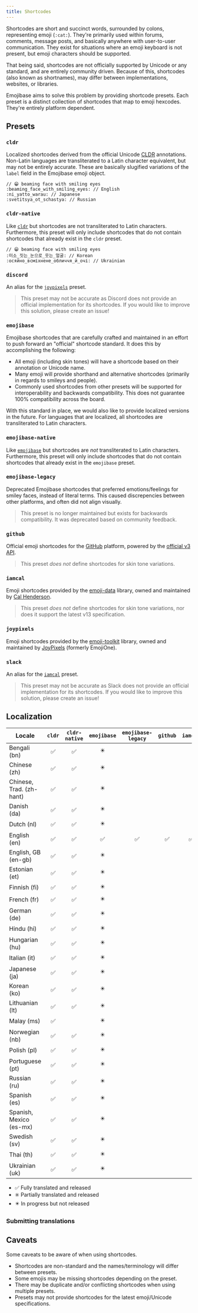 ```yaml
---
title: Shortcodes
---
```


Shortcodes are short and succinct words, surrounded by colons, representing emoji (`:cat:`). They're
primarily used within forums, comments, message posts, and basically anywhere with user-to-user
communication. They exist for situations where an emoji keyboard is not present, but emoji
characters should be supported.

That being said, shortcodes are not officially supported by Unicode or any standard, and are
entirely community driven. Because of this, shortcodes (also known as shortnames), may differ
between implementations, websites, or libraries.

Emojibase aims to solve this problem by providing shortcode presets. Each preset is a distinct
collection of shortcodes that map to emoji hexcodes. They're entirely platform dependent.

## Presets

### `cldr`

Localized shortcodes derived from the official Unicode [CLDR][cldr] annotations. Non-Latin languages
are transliterated to a Latin character equivalent, but may not be entirely accurate. These are
basically slugified variations of the `label` field in the Emojibase emoji object.

```
// 😁 beaming face with smiling eyes
:beaming_face_with_smiling_eyes: // English
:ni_yatto_warau: // Japanese
:svetitsya_ot_schastya: // Russian
```

### `cldr-native`

Like [`cldr`](#cldr) but shortcodes are not transliterated to Latin characters. Furthermore, this
preset will only include shortcodes that do not contain shortcodes that already exist in the `cldr`
preset.

```
// 😁 beaming face with smiling eyes
:미소_짓는_눈으로_웃는_얼굴: // Korean
:осяйно_всміхнене_обличчя_й_очі: // Ukrainian
```

### `discord`

An alias for the [`joypixels`](#joypixels) preset.

> This preset may not be accurate as Discord does not provide an official implementation for its
> shortcodes. If you would like to improve this solution, please create an issue!

### `emojibase`

Emojibase shortcodes that are carefully crafted and maintained in an effort to push forward an
"official" shortcode standard. It does this by accomplishing the following:

- All emoji (including skin tones) will have a shortcode based on their annotation or Unicode name.
- Many emoji will provide shorthand and alternative shortcodes (primarily in regards to smileys and
  people).
- Commonly used shortcodes from other presets will be supported for interoperability and backwards
  compatibility. This does not guarantee 100% compatibility across the board.

With this standard in place, we would also like to provide localized versions in the future. For
languages that are localized, all shortcodes are transliterated to Latin characters.

### `emojibase-native`

Like [`emojibase`](#emojibase) but shortcodes are _not_ transliterated to Latin characters.
Furthermore, this preset will only include shortcodes that do not contain shortcodes that already
exist in the `emojibase` preset.

### `emojibase-legacy`

Deprecated Emojibase shortcodes that preferred emotions/feelings for smiley faces, instead of
literal terms. This caused discrepencies between other platforms, and often did not align visually.

> This preset is no longer maintained but exists for backwards compatibility. It was deprecated
> based on community feedback.

### `github`

Official emoji shortcodes for the [GitHub](https://github.com) platform, powered by the
[official v3 API](https://api.github.com/emojis).

> This preset _does not_ define shortcodes for skin tone variations.

### `iamcal`

Emoji shortcodes provided by the [emoji-data](https://github.com/iamcal/emoji-data) library, owned
and maintained by [Cal Henderson](https://github.com/iamcal).

> This preset _does not_ define shortcodes for skin tone variations, nor does it support the latest
> v13 specification.

### `joypixels`

Emoji shortcodes provided by the [emoji-toolkit](https://github.com/joypixels/emoji-toolkit)
library, owned and maintained by [JoyPixels](https://github.com/joypixels) (formerly EmojiOne).

### `slack`

An alias for the [`iamcal`](#iamcal) preset.

> This preset may not be accurate as Slack does not provide an official implementation for its
> shortcodes. If you would like to improve this solution, please create an issue!

## Localization

| Locale                   | `cldr` | `cldr-native` | `emojibase` | `emojibase-legacy` | `github` | `iamcal` | `joypixels` |
| ------------------------ | :----: | :-----------: | :---------: | :----------------: | :------: | :------: | :---------: |
| Bengali (bn)             |   ✅   |      ✅       |     ✴️      |                    |          |          |             |
| Chinese (zh)             |   ✅   |      ✅       |     ✴️      |                    |          |          |             |
| Chinese, Trad. (zh-hant) |   ✅   |      ✅       |     ✴️      |                    |          |          |             |
| Danish (da)              |   ✅   |      ✅       |     ✴️      |                    |          |          |             |
| Dutch (nl)               |   ✅   |      ✅       |     ✴️      |                    |          |          |             |
| English (en)             |   ✅   |      ✅       |     ✅      |         ✅         |    ✅    |    ✅    |     ✅      |
| English, GB (en-gb)      |   ✅   |      ✅       |     ✴️      |                    |          |          |             |
| Estonian (et)            |   ✅   |      ✅       |     ✴️      |                    |          |          |             |
| Finnish (fi)             |   ✅   |      ✅       |     ✴️      |                    |          |          |             |
| French (fr)              |   ✅   |      ✅       |     ✴️      |                    |          |          |             |
| German (de)              |   ✅   |      ✅       |     ✴️      |                    |          |          |             |
| Hindu (hi)               |   ✅   |      ✅       |     ✴️      |                    |          |          |             |
| Hungarian (hu)           |   ✅   |      ✅       |     ✴️      |                    |          |          |             |
| Italian (it)             |   ✅   |      ✅       |     ✴️      |                    |          |          |             |
| Japanese (ja)            |   ✅   |      ✅       |     ✴️      |                    |          |          |             |
| Korean (ko)              |   ✅   |      ✅       |     ✴️      |                    |          |          |             |
| Lithuanian (lt)          |   ✅   |      ✅       |     ✴️      |                    |          |          |             |
| Malay (ms)               |   ✅   |               |     ✴️      |                    |          |          |             |
| Norwegian (nb)           |   ✅   |      ✅       |     ✴️      |                    |          |          |             |
| Polish (pl)              |   ✅   |      ✅       |     ✴️      |                    |          |          |             |
| Portuguese (pt)          |   ✅   |      ✅       |     ✴️      |                    |          |          |             |
| Russian (ru)             |   ✅   |      ✅       |     ✴️      |                    |          |          |             |
| Spanish (es)             |   ✅   |      ✅       |     ✴️      |                    |          |          |             |
| Spanish, Mexico (es-mx)  |   ✅   |      ✅       |     ✴️      |                    |          |          |             |
| Swedish (sv)             |   ✅   |      ✅       |     ✴️      |                    |          |          |             |
| Thai (th)                |   ✅   |      ✅       |     ✴️      |                    |          |          |             |
| Ukrainian (uk)           |   ✅   |      ✅       |     ✴️      |                    |          |          |             |

- ✅ Fully translated and released
- ✳️ Partially translated and released
- ✴️ In progress but not released

### Submitting translations

## Caveats

Some caveats to be aware of when using shortcodes.

- Shortcodes are non-standard and the names/terminology will differ between presets.
- Some emojis may be missing shortcodes depending on the preset.
- There may be duplicate and/or conflicting shortcodes when using multiple presets.
- Presets may not provide shortcodes for the latest emoji/Unicode specifications.

[cldr]: http://cldr.unicode.org/index/downloads/cldr-46

